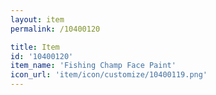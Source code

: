 ```yaml
---
layout: item
permalink: /10400120

title: Item
id: '10400120'
item_name: 'Fishing Champ Face Paint'
icon_url: 'item/icon/customize/10400119.png'
---
```

